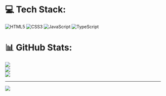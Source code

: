 
# 💻 Tech Stack:
![HTML5](https://img.shields.io/badge/html5-%23E34F26.svg?style=for-the-badge&logo=html5&logoColor=white) ![CSS3](https://img.shields.io/badge/css3-%231572B6.svg?style=for-the-badge&logo=css3&logoColor=white) ![JavaScript](https://img.shields.io/badge/javascript-%23323330.svg?style=for-the-badge&logo=javascript&logoColor=%23F7DF1E) ![TypeScript](https://img.shields.io/badge/typescript-%23007ACC.svg?style=for-the-badge&logo=typescript&logoColor=white)
# 📊 GitHub Stats:
![](https://github-readme-stats.vercel.app/api?username=Amirrezaraziorg&theme=dark&hide_border=false&include_all_commits=false&count_private=false)<br/>
![](https://github-readme-streak-stats.herokuapp.com/?user=Amirrezaraziorg&theme=dark&hide_border=false)<br/>
![](https://github-readme-stats.vercel.app/api/top-langs/?username=Amirrezaraziorg&theme=dark&hide_border=false&include_all_commits=false&count_private=false&layout=compact)

---
[![](https://visitcount.itsvg.in/api?id=Amirrezaraziorg&icon=0&color=0)](https://visitcount.itsvg.in)
